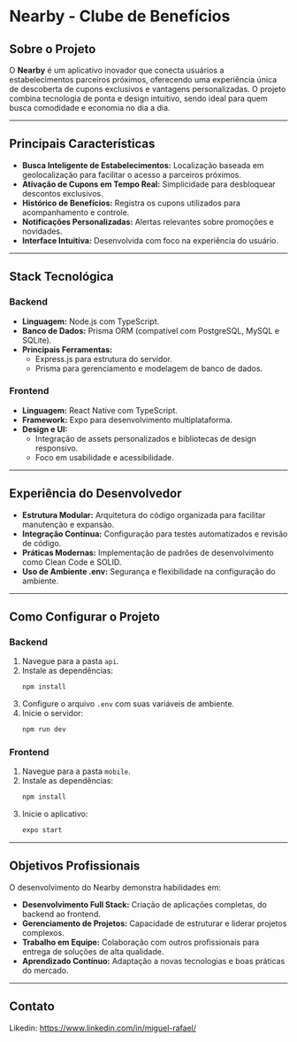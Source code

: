 # Nearby - Clube de Benefícios

## Sobre o Projeto

O **Nearby** é um aplicativo inovador que conecta usuários a estabelecimentos parceiros próximos, oferecendo uma experiência única de descoberta de cupons exclusivos e vantagens personalizadas. O projeto combina tecnologia de ponta e design intuitivo, sendo ideal para quem busca comodidade e economia no dia a dia.

---

## Principais Características

- **Busca Inteligente de Estabelecimentos:** Localização baseada em geolocalização para facilitar o acesso a parceiros próximos.
- **Ativação de Cupons em Tempo Real:** Simplicidade para desbloquear descontos exclusivos.
- **Histórico de Benefícios:** Registra os cupons utilizados para acompanhamento e controle.
- **Notificações Personalizadas:** Alertas relevantes sobre promoções e novidades.
- **Interface Intuitiva:** Desenvolvida com foco na experiência do usuário.

---

## Stack Tecnológica

### Backend
- **Linguagem:** Node.js com TypeScript.
- **Banco de Dados:** Prisma ORM (compatível com PostgreSQL, MySQL e SQLite).
- **Principais Ferramentas:**
  - Express.js para estrutura do servidor.
  - Prisma para gerenciamento e modelagem de banco de dados.

### Frontend
- **Linguagem:** React Native com TypeScript.
- **Framework:** Expo para desenvolvimento multiplataforma.
- **Design e UI:**
  - Integração de assets personalizados e bibliotecas de design responsivo.
  - Foco em usabilidade e acessibilidade.

---

## Experiência do Desenvolvedor

- **Estrutura Modular:** Arquitetura do código organizada para facilitar manutenção e expansão.
- **Integração Contínua:** Configuração para testes automatizados e revisão de código.
- **Práticas Modernas:** Implementação de padrões de desenvolvimento como Clean Code e SOLID.
- **Uso de Ambiente .env:** Segurança e flexibilidade na configuração do ambiente.

---

## Como Configurar o Projeto

### Backend
1. Navegue para a pasta `api`.
2. Instale as dependências:
   ```bash
   npm install
   ```
3. Configure o arquivo `.env` com suas variáveis de ambiente.
4. Inicie o servidor:
   ```bash
   npm run dev
   ```

### Frontend
1. Navegue para a pasta `mobile`.
2. Instale as dependências:
   ```bash
   npm install
   ```
3. Inicie o aplicativo:
   ```bash
   expo start
   ```

---

## Objetivos Profissionais

O desenvolvimento do Nearby demonstra habilidades em:
- **Desenvolvimento Full Stack:** Criação de aplicações completas, do backend ao frontend.
- **Gerenciamento de Projetos:** Capacidade de estruturar e liderar projetos complexos.
- **Trabalho em Equipe:** Colaboração com outros profissionais para entrega de soluções de alta qualidade.
- **Aprendizado Contínuo:** Adaptação a novas tecnologias e boas práticas do mercado.

---

## Contato
Likedin: https://www.linkedin.com/in/miguel-rafael/
